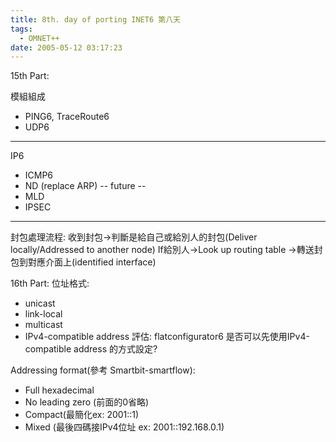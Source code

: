 ```yaml
---
title: 8th. day of porting INET6 第八天
tags:
  - OMNET++
date: 2005-05-12 03:17:23
---
```


15th Part:

模組組成
- PING6, TraceRoute6
- UDP6
---------
IP6
- ICMP6
- ND (replace ARP)
-- future --
- MLD
- IPSEC
----------

封包處理流程:
收到封包->判斷是給自己或給別人的封包(Deliver locally/Addressed to another node)
If給別人->Look up routing table ->轉送封包到對應介面上(identified interface)

16th Part:
位址格式:

*   unicast
*   link-local
*   multicast
*   IPv4-compatible address 評估: flatconfigurator6 是否可以先使用IPv4-compatible address 的方式設定?

Addressing format(參考 Smartbit-smartflow):

*   Full hexadecimal
*   No leading zero (前面的0省略)
*   Compact(最簡化ex: 2001::1)
*   Mixed (最後四碼接IPv4位址 ex: 2001::192.168.0.1)